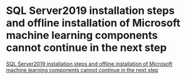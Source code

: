 # SQL Server2019 installation steps and offline installation of Microsoft machine learning components cannot continue in the next step
[SQL Server2019 installation steps and offline installation of Microsoft machine learning components cannot continue in the next step](https://aiwithcloud.com/2022/09/15/sql_server2019_installation_steps_and_offline_installation_of_microsoft_machine_learning_components_cannot_continue_in_the_next_step/)